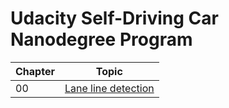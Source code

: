 # Udacity Self-Driving Car Nanodegree Program

| Chapter | Topic |
|---------|-------|
| 00 | [Lane line detection](https://github.com/tuliren/sdc-nd/tree/master/00-lane-line-detection) |
